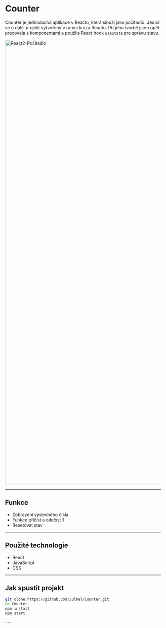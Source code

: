# Counter

Counter je jednoduchá aplikace v Reactu, která slouží jako počítadlo. Jedná se o další projekt vytvořený v rámci kurzu Reactu.
Při jeho tvorbě jsem opět pracovala s komponentami a použila React hook `useState` pro správu stavu.

<img width="1437" alt="React2-Počítadlo" src="https://github.com/user-attachments/assets/2ed630d1-45b5-4d65-89a8-1447eafd74f6" />

---

## Funkce
- Zobrazení výsledného čísla
- Funkce přičíst a odečíst 1
- Resetovat stav

---

## Použité technologie
- React
- JavaScript
- CSS

---

## Jak spustit projekt

```bash
git clone https://github.com/JulMel/Counter.git
cd Counter
npm install
npm start

---
